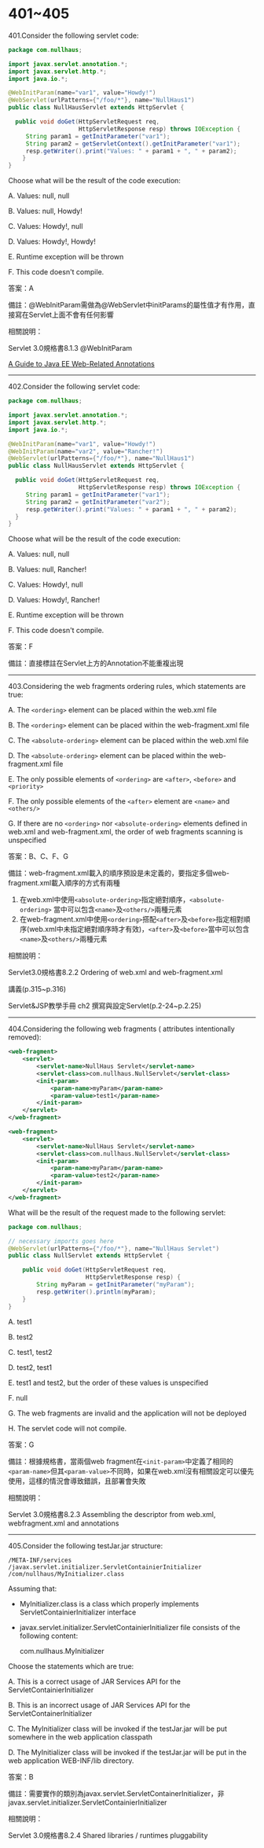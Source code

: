 401~405
========================

401.Consider the following servlet code:

```java
package com.nullhaus;

import javax.servlet.annotation.*;
import javax.servlet.http.*;
import java.io.*;

@WebInitParam(name="var1", value="Howdy!")
@WebServlet(urlPatterns={"/foo/*"}, name="NullHaus1")
public class NullHausServlet extends HttpServlet {

  public void doGet(HttpServletRequest req,
                    HttpServletResponse resp) throws IOException {
     String param1 = getInitParameter("var1");
     String param2 = getServletContext().getInitParameter("var1");
     resp.getWriter().print("Values: " + param1 + ", " + param2);
    }
}
```

Choose what will be the result of the code execution:

A.  Values: null, null

B.  Values: null, Howdy!

C.  Values: Howdy!, null

D.  Values: Howdy!, Howdy!

E.  Runtime exception will be thrown

F.  This code doesn't compile.

<!--sec data-title="解析" data-id="section401_2" data-collapse=true ces-->
答案：A

備註：@WebInitParam需做為@WebServlet中initParams的屬性值才有作用，直接寫在Servlet上面不會有任何影響

相關說明：

Servlet 3.0規格書8.1.3 @WebInitParam

[A Guide to Java EE Web-Related Annotations](http://www.baeldung.com/javaee-web-annotations)
<!--endsec-->

---
402.Consider the following servlet code:

```java
package com.nullhaus;

import javax.servlet.annotation.*;
import javax.servlet.http.*;
import java.io.*;

@WebInitParam(name="var1", value="Howdy!")
@WebInitParam(name="var2", value="Rancher!")
@WebServlet(urlPatterns={"/foo/*"}, name="NullHaus1")
public class NullHausServlet extends HttpServlet {

  public void doGet(HttpServletRequest req,
                    HttpServletResponse resp) throws IOException {
     String param1 = getInitParameter("var1");
     String param2 = getInitParameter("var2");
     resp.getWriter().print("Values: " + param1 + ", " + param2);
  }
}
```

Choose what will be the result of the code execution:

A.  Values: null, null

B.  Values: null, Rancher!

C.  Values: Howdy!, null

D.  Values: Howdy!, Rancher!

E.  Runtime exception will be thrown

F.  This code doesn't compile.

<!--sec data-title="解析" data-id="section402_2" data-collapse=true ces-->
答案：F

備註：直接標註在Servlet上方的Annotation不能重複出現
<!--endsec-->

---
403.Considering the web fragments ordering rules, which statements are true:

A.  The `<ordering>` element can be placed within the web.xml file

B.  The `<ordering>` element can be placed within the web-fragment.xml file

C.  The `<absolute-ordering>` element can be placed within the web.xml file

D.  The `<absolute-ordering>` element can be placed within the web-fragment.xml file

E.  The only possible elements of `<ordering>` are `<after>`, `<before>` and `<priority>`

F.  The only possible elements of the `<after>` element are `<name>` and `<others/>`

G.  If there are no `<ordering>` nor `<absolute-ordering>` elements defined in web.xml and web-fragment.xml, the order of web fragments scanning is unspecified

<!--sec data-title="解析" data-id="section403_2" data-collapse=true ces-->
答案：B、C、F、G

備註：web-fragment.xml載入的順序預設是未定義的，要指定多個web-fragment.xml載入順序的方式有兩種

1. 在web.xml中使用`<absolute-ordering>`指定絕對順序，`<absolute-ordering>` 當中可以包含`<name>`及`<others/>`兩種元素
2. 在web-fragment.xml中使用`<ordering>`搭配`<after>`及`<before>`指定相對順序(web.xml中未指定絕對順序時才有效)，`<after>`及`<before>`當中可以包含`<name>`及`<others/>`兩種元素

相關說明：

Servlet3.0規格書8.2.2 Ordering of web.xml and web-fragment.xml

講義(p.315~p.316)

Servlet&JSP教學手冊 ch2 撰寫與設定Servlet(p.2-24~p.2.25)
<!--endsec-->

---
404.Considering the following web fragments ( attributes intentionally removed):

```xml
<web-fragment>
    <servlet>
        <servlet-name>NullHaus Servlet</servlet-name>
        <servlet-class>com.nullhaus.NullServlet</servlet-class>
        <init-param>
            <param-name>myParam</param-name>
            <param-value>test1</param-name>
        </init-param>
    </servlet>
</web-fragment>
```

```xml
<web-fragment>
    <servlet>
        <servlet-name>NullHaus Servlet</servlet-name>
        <servlet-class>com.nullhaus.NullServlet</servlet-class>
        <init-param>
            <param-name>myParam</param-name>
            <param-value>test2</param-name>
        </init-param>
    </servlet>
</web-fragment>
```

What will be the result of the request made to the following servlet:

```java
package com.nullhaus;

// necessary imports goes here
@WebServlet(urlPatterns={"/foo/*"}, name="NullHaus Servlet")
public class NullServlet extends HttpServlet {

    public void doGet(HttpServletRequest req,
                      HttpServletResponse resp) {
        String myParam = getInitParameter("myParam");
        resp.getWriter().println(myParam);
    }
}
```

A.  test1

B.  test2

C.  test1, test2

D.  test2, test1

E.  test1 and test2, but the order of these values is unspecified

F.  null

G.  The web fragments are invalid and the application will not be deployed

H.  The servlet code will not compile.

<!--sec data-title="解析" data-id="section404_2" data-collapse=true ces-->
答案：G

備註：根據規格書，當兩個web fragment在`<init-param>`中定義了相同的`<param-name>`但其`<param-value>`不同時，如果在web.xml沒有相關設定可以優先使用，這樣的情況會導致錯誤，且部署會失敗

相關說明：

Servlet 3.0規格書8.2.3 Assembling the descriptor from web.xml, webfragment.xml
and annotations
<!--endsec-->

---
405.Consider the following testJar.jar structure:

	/META-INF/services
	/javax.servlet.initializer.ServletContainierInitializer
	/com/nullhaus/MyInitializer.class

Assuming that:

* MyInitializer.class is a class which properly implements ServletContainierInitializer interface
* javax.servlet.initializer.ServletContainierInitializer file consists of the following content:

	com.nullhaus.MyInitializer

Choose the statements which are true:

A.  This is a correct usage of JAR Services API for the ServletContainierInitializer

B.  This is an incorrect usage of JAR Services API for the ServletContainerInitializer

C.  The MyInitializer class will be invoked if the testJar.jar will be put somewhere in the web application classpath

D.  The MyInitializer class will be invoked if the testJar.jar will be put in the web application WEB-INF/lib directory.

<!--sec data-title="解析" data-id="section405_2" data-collapse=true ces-->
答案：B

備註：需要實作的類別為javax.servlet.ServletContainerInitializer，非javax.servlet.initializer.ServletContainierInitializer

相關說明：

Servlet 3.0規格書8.2.4 Shared libraries / runtimes pluggability
<!--endsec-->